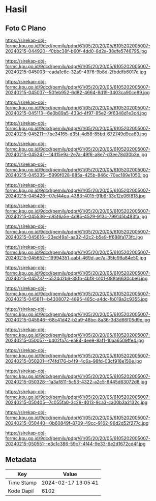 # Hasil

## Foto C Plano

https://sirekap-obj-formc.kpu.go.id/9dcd/pemilu/pdpr/61/05/20/20/05/6105202005007-20240215-044920--f0bbc38f-b60f-4dd0-8d2a-38dfe5746795.jpg

https://sirekap-obj-formc.kpu.go.id/9dcd/pemilu/pdpr/61/05/20/20/05/6105202005007-20240215-045003--cada1c6c-32a9-4976-9b8d-2fbddfb6017e.jpg

https://sirekap-obj-formc.kpu.go.id/9dcd/pemilu/pdpr/61/05/20/20/05/6105202005007-20240215-045037--50feb952-6d82-4664-8d19-3403ca90ce89.jpg

https://sirekap-obj-formc.kpu.go.id/9dcd/pemilu/pdpr/61/05/20/20/05/6105202005007-20240215-045113--6e0b89a5-433d-4f97-85e2-9f6348d1e3c4.jpg

https://sirekap-obj-formc.kpu.go.id/9dcd/pemilu/pdpr/61/05/20/20/05/6105202005007-20240215-045211--7be34165-d35f-4d58-85bd-672749d9ca69.jpg

https://sirekap-obj-formc.kpu.go.id/9dcd/pemilu/pdpr/61/05/20/20/05/6105202005007-20240215-045247--14d15e9a-2e7a-49f6-a8e7-d3ee78d30b3e.jpg

https://sirekap-obj-formc.kpu.go.id/9dcd/pemilu/pdpr/61/05/20/20/05/6105202005007-20240215-045335--5999f028-885a-425b-846c-70ec189e1050.jpg

https://sirekap-obj-formc.kpu.go.id/9dcd/pemilu/pdpr/61/05/20/20/05/6105202005007-20240215-045426--07ef44ea-4383-4015-91b9-33c12e06f818.jpg

https://sirekap-obj-formc.kpu.go.id/9dcd/pemilu/pdpr/61/05/20/20/05/6105202005007-20240215-045536--c85f6a5e-4d85-4529-913c-7991d5b493fa.jpg

https://sirekap-obj-formc.kpu.go.id/9dcd/pemilu/pdpr/61/05/20/20/05/6105202005007-20240215-045616--23ed49a1-aa32-42c2-b5e9-ff688fa173fc.jpg

https://sirekap-obj-formc.kpu.go.id/9dcd/pemilu/pdpr/61/05/20/20/05/6105202005007-20240215-045652--19994351-aabf-469d-ae7a-35fc96a84e50.jpg

https://sirekap-obj-formc.kpu.go.id/9dcd/pemilu/pdpr/61/05/20/20/05/6105202005007-20240215-045737--5524d2b6-38fb-4bf8-b101-088b6630cbe6.jpg

https://sirekap-obj-formc.kpu.go.id/9dcd/pemilu/pdpr/61/05/20/20/05/6105202005007-20240215-045811--b4308072-4895-485c-a4dc-fb019a2c9355.jpg

https://sirekap-obj-formc.kpu.go.id/9dcd/pemilu/pdpr/61/05/20/20/05/6105202005007-20240215-045946--68c41d42-b2a9-46be-8a36-3d3d66f05d9e.jpg

https://sirekap-obj-formc.kpu.go.id/9dcd/pemilu/pdpr/61/05/20/20/05/6105202005007-20240215-050057--b402fa7c-ea84-4ee9-8af1-10aa6509ffe4.jpg

https://sirekap-obj-formc.kpu.go.id/9dcd/pemilu/pdpr/61/05/20/20/05/6105202005007-20240215-050201--f74fd176-b4f9-4c6a-98fd-03cf918e150e.jpg

https://sirekap-obj-formc.kpu.go.id/9dcd/pemilu/pdpr/61/05/20/20/05/6105202005007-20240215-050328--1a3af811-5c53-4322-a2c5-8445d63072d8.jpg

https://sirekap-obj-formc.kpu.go.id/9dcd/pemilu/pdpr/61/05/20/20/05/6105202005007-20240215-050405--7c055fa0-3c29-4013-9ca3-ca00b3a2132c.jpg

https://sirekap-obj-formc.kpu.go.id/9dcd/pemilu/pdpr/61/05/20/20/05/6105202005007-20240215-050440--0b60849f-8709-49cc-9162-96d2d52f277c.jpg

https://sirekap-obj-formc.kpu.go.id/9dcd/pemilu/pdpr/61/05/20/20/05/6105202005007-20240215-050551--e3c1c386-59c7-4f44-9e33-6e2d1672cd4f.jpg


## Metadata

| Key        | Value               |
| ---------- | ------------------- |
| Time Stamp | 2024-02-17 13:05:41 |
| Kode Dapil | 6102                |



